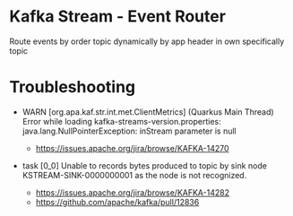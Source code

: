 # Kafka Stream - Event Router

Route events by order topic dynamically by app header in own specifically topic 

# Troubleshooting

- WARN  [org.apa.kaf.str.int.met.ClientMetrics] (Quarkus Main Thread) Error while loading kafka-streams-version.properties: java.lang.NullPointerException: inStream parameter is null
  - https://issues.apache.org/jira/browse/KAFKA-14270

- task [0_0] Unable to records bytes produced to topic <topic> by sink node KSTREAM-SINK-0000000001 as the node is not recognized.
  - https://issues.apache.org/jira/browse/KAFKA-14282
  - https://github.com/apache/kafka/pull/12836